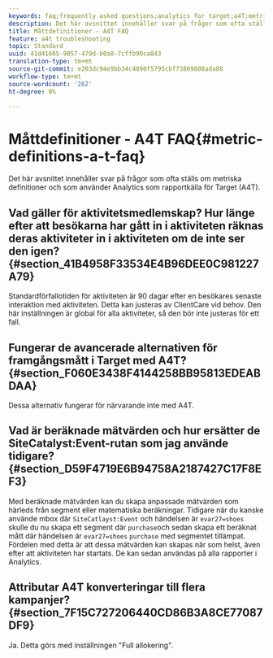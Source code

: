 ```yaml
---
keywords: faq;frequently asked questions;analytics for target;a4T;metric;metric definitions
description: Det här avsnittet innehåller svar på frågor som ofta ställs om metriska definitioner och som använder Analytics som rapportkälla för Target (A4T).
title: Måttdefinitioner - A4T FAQ
feature: a4t troubleshooting
topic: Standard
uuid: 41d41665-9057-479d-b0a8-7cffb90ca843
translation-type: tm+mt
source-git-commit: e203dc94e9bb34c4090f5795cbf73869808ada88
workflow-type: tm+mt
source-wordcount: '262'
ht-degree: 0%

---
```



# Måttdefinitioner - A4T FAQ{#metric-definitions-a-t-faq}

Det här avsnittet innehåller svar på frågor som ofta ställs om metriska definitioner och som använder Analytics som rapportkälla för Target (A4T).

## Vad gäller för aktivitetsmedlemskap? Hur länge efter att besökarna har gått in i aktiviteten räknas deras aktiviteter in i aktiviteten om de inte ser den igen? {#section_41B4958F33534E4B96DEE0C981227A79}

Standardförfallotiden för aktiviteten är 90 dagar efter en besökares senaste interaktion med aktiviteten. Detta kan justeras av ClientCare vid behov. Den här inställningen är global för alla aktiviteter, så den bör inte justeras för ett fall.

## Fungerar de avancerade alternativen för framgångsmått i Target med A4T? {#section_F060E3438F4144258BB95813EDEABDAA}

Dessa alternativ fungerar för närvarande inte med A4T.

## Vad är beräknade mätvärden och hur ersätter de SiteCatalyst:Event-rutan som jag använde tidigare? {#section_D59F4719E6B94758A2187427C17F8EF3}

Med beräknade mätvärden kan du skapa anpassade mätvärden som härleds från segment eller matematiska beräkningar. Tidigare när du kanske använde mbox där `SiteCatlayst:Event` och händelsen är `evar27=shoes` skulle du nu skapa ett segment där `purchase`och sedan skapa ett beräknat mått där händelsen är `evar27=shoes` `purchase` med segmentet tillämpat. Fördelen med detta är att dessa mätvärden kan skapas när som helst, även efter att aktiviteten har startats. De kan sedan användas på alla rapporter i Analytics.

## Attributar A4T konverteringar till flera kampanjer? {#section_7F15C727206440CD86B3A8CE77087DF9}

Ja. Detta görs med inställningen &quot;Full allokering&quot;.
